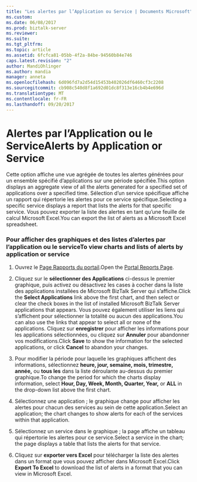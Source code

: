 ```yaml
---
title: "Les alertes par l’Application ou Service | Documents Microsoft"
ms.custom: 
ms.date: 06/08/2017
ms.prod: biztalk-server
ms.reviewer: 
ms.suite: 
ms.tgt_pltfrm: 
ms.topic: article
ms.assetid: 6fcfca81-05bb-4f2a-84be-94560b84e746
caps.latest.revision: "2"
author: MandiOhlinger
ms.author: mandia
manager: anneta
ms.openlocfilehash: 6d096fd7a2d54d15453b402026df6460cf3c2208
ms.sourcegitcommit: cb908c540d8f1a692d01dc8f313e16cb4b4e696d
ms.translationtype: MT
ms.contentlocale: fr-FR
ms.lasthandoff: 09/20/2017
---
```

# <a name="alerts-by-application-or-service"></a><span data-ttu-id="a1d7e-102">Alertes par l’Application ou le Service</span><span class="sxs-lookup"><span data-stu-id="a1d7e-102">Alerts by Application or Service</span></span>
<span data-ttu-id="a1d7e-103">Cette option affiche une vue agrégée de toutes les alertes générées pour un ensemble spécifié d’applications sur une période spécifiée.</span><span class="sxs-lookup"><span data-stu-id="a1d7e-103">This option displays an aggregate view of all the alerts generated for a specified set of applications over a specified time.</span></span> <span data-ttu-id="a1d7e-104">Sélection d’un service spécifique affiche un rapport qui répertorie les alertes pour ce service spécifique.</span><span class="sxs-lookup"><span data-stu-id="a1d7e-104">Selecting a specific service displays a report that lists the alerts for that specific service.</span></span> <span data-ttu-id="a1d7e-105">Vous pouvez exporter la liste des alertes en tant qu’une feuille de calcul Microsoft Excel.</span><span class="sxs-lookup"><span data-stu-id="a1d7e-105">You can export the list of alerts as a Microsoft Excel spreadsheet.</span></span>  
  
### <a name="to-view-charts-and-lists-of-alerts-by-application-or-service"></a><span data-ttu-id="a1d7e-106">Pour afficher des graphiques et des listes d’alertes par l’application ou le service</span><span class="sxs-lookup"><span data-stu-id="a1d7e-106">To view charts and lists of alerts by application or service</span></span>  
  
1.  <span data-ttu-id="a1d7e-107">Ouvrez le [Page Rapports du portail](../esb-toolkit/portal-reports-page.md).</span><span class="sxs-lookup"><span data-stu-id="a1d7e-107">Open the [Portal Reports Page](../esb-toolkit/portal-reports-page.md).</span></span>  
  
2.  <span data-ttu-id="a1d7e-108">Cliquez sur le **sélectionner des Applications** ci-dessus le premier graphique, puis activez ou désactivez les cases à cocher dans la liste des applications installées de Microsoft BizTalk Server qui s’affiche.</span><span class="sxs-lookup"><span data-stu-id="a1d7e-108">Click the **Select Applications** link above the first chart, and then select or clear the check boxes in the list of installed Microsoft BizTalk Server applications that appears.</span></span> <span data-ttu-id="a1d7e-109">Vous pouvez également utiliser les liens qui s’affichent pour sélectionner la totalité ou aucun des applications.</span><span class="sxs-lookup"><span data-stu-id="a1d7e-109">You can also use the links that appear to select all or none of the applications.</span></span> <span data-ttu-id="a1d7e-110">Cliquez sur **enregistrer** pour afficher les informations pour les applications sélectionnées, ou cliquez sur **Annuler** pour abandonner vos modifications.</span><span class="sxs-lookup"><span data-stu-id="a1d7e-110">Click **Save** to show the information for the selected applications, or click **Cancel** to abandon your changes.</span></span>  
  
3.  <span data-ttu-id="a1d7e-111">Pour modifier la période pour laquelle les graphiques affichent des informations, sélectionnez **heure, jour, semaine, mois, trimestre, année,** ou **tous les** dans la liste déroulante au-dessus du premier graphique.</span><span class="sxs-lookup"><span data-stu-id="a1d7e-111">To change the period for which the charts display information, select **Hour, Day, Week, Month, Quarter, Year,** or **ALL** in the drop-down list above the first chart.</span></span>  
  
4.  <span data-ttu-id="a1d7e-112">Sélectionnez une application ; le graphique change pour afficher les alertes pour chacun des services au sein de cette application.</span><span class="sxs-lookup"><span data-stu-id="a1d7e-112">Select an application; the chart changes to show alerts for each of the services within that application.</span></span>  
  
5.  <span data-ttu-id="a1d7e-113">Sélectionnez un service dans le graphique ; la page affiche un tableau qui répertorie les alertes pour ce service.</span><span class="sxs-lookup"><span data-stu-id="a1d7e-113">Select a service in the chart; the page displays a table that lists the alerts for that service.</span></span>  
  
6.  <span data-ttu-id="a1d7e-114">Cliquez sur **exporter vers Excel** pour télécharger la liste des alertes dans un format que vous pouvez afficher dans Microsoft Excel.</span><span class="sxs-lookup"><span data-stu-id="a1d7e-114">Click **Export To Excel** to download the list of alerts in a format that you can view in Microsoft Excel.</span></span>